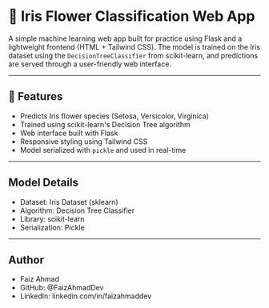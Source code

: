 # 🌸 Iris Flower Classification Web App

A simple machine learning web app built for practice using Flask and a lightweight frontend (HTML + Tailwind CSS). The model is trained on the Iris dataset using the `DecisionTreeClassifier` from scikit-learn, and predictions are served through a user-friendly web interface.

---

## 🚀 Features

- Predicts Iris flower species (Setosa, Versicolor, Virginica)
- Trained using scikit-learn's Decision Tree algorithm
- Web interface built with Flask
- Responsive styling using Tailwind CSS
- Model serialized with `pickle` and used in real-time

---

## Model Details
- Dataset: Iris Dataset (sklearn)
- Algorithm: Decision Tree Classifier
- Library: scikit-learn
- Serialization: Pickle

---

## Author
- Faiz Ahmad
- GitHub: @FaizAhmadDev
- LinkedIn: linkedin.com/in/faizahmaddev
